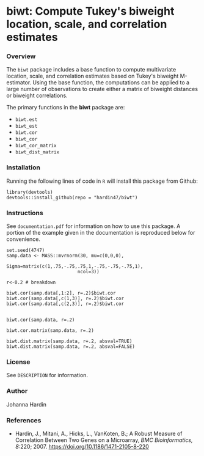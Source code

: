 # biwt: Compute Tukey's biweight location, scale, and correlation estimates


### Overview
The `biwt` package includes a base function to compute multivariate location, scale, and correlation estimates based on Tukey's biweight M-estimator.  Using the base function, the computations can be applied to a large number of observations to create either a matrix of biweight distances or biweight correlations. 



The primary functions in the **biwt** package are:

- `biwt.est`
- `biwt_est`
- `biwt.cor`
- `biwt_cor`
- `biwt_cor_matrix`
- `biwt_dist_matrix`

### Installation

Running the following lines of code in `R` will install this package from Github:

```
library(devtools)
devtools::install_github(repo = "hardin47/biwt")
```  

### Instructions
See `documentation.pdf` for information on how to use this package. A portion of the example given in the documentation is reproduced below for convenience.

```
set.seed(4747)
samp.data <- MASS::mvrnorm(30, mu=c(0,0,0),
                           Sigma=matrix(c(1,.75,-.75,.75,1,-.75,-.75,-.75,1), 
                          ncol=3))

r<-0.2 # breakdown

biwt.cor(samp.data[,1:2], r=.2)$biwt.cor
biwt.cor(samp.data[,c(1,3)], r=.2)$biwt.cor
biwt.cor(samp.data[,c(2,3)], r=.2)$biwt.cor


biwt.cor(samp.data, r=.2)

biwt.cor.matrix(samp.data, r=.2)

biwt.dist.matrix(samp.data, r=.2, absval=TRUE)
biwt.dist.matrix(samp.data, r=.2, absval=FALSE)
```

### License
See `DESCRIPTION` for information.

### Author
Johanna Hardin

### References
* Hardin, J., Mitani, A., Hicks, L., VanKoten, B.; A Robust Measure of Correlation Between Two Genes on a Microarray, *BMC Bioinformatics, 8*:220; 2007. https://doi.org/10.1186/1471-2105-8-220
